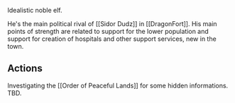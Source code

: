 Idealistic noble elf.

He's the main political rival of [[Sidor Dudz]] in [[DragonFort]].
His main points of strength are related to support for the lower population and support for creation of hospitals and other support services, new in the town.

## Actions

Investigating the [[Order of Peaceful Lands]] for some hidden informations. TBD.